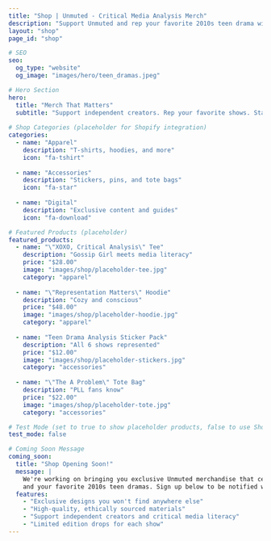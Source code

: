 ```yaml
---
title: "Shop | Unmuted - Critical Media Analysis Merch"
description: "Support Unmuted and rep your favorite 2010s teen drama with our exclusive merchandise. Coming soon!"
layout: "shop"
page_id: "shop"

# SEO
seo:
  og_type: "website"
  og_image: "images/hero/teen_dramas.jpeg"

# Hero Section
hero:
  title: "Merch That Matters"
  subtitle: "Support independent creators. Rep your favorite shows. Start conversations."
  
# Shop Categories (placeholder for Shopify integration)
categories:
  - name: "Apparel"
    description: "T-shirts, hoodies, and more"
    icon: "fa-tshirt"
    
  - name: "Accessories"
    description: "Stickers, pins, and tote bags"
    icon: "fa-star"
    
  - name: "Digital"
    description: "Exclusive content and guides"
    icon: "fa-download"

# Featured Products (placeholder)
featured_products:
  - name: "\"XOXO, Critical Analysis\" Tee"
    description: "Gossip Girl meets media literacy"
    price: "$28.00"
    image: "images/shop/placeholder-tee.jpg"
    category: "apparel"
    
  - name: "\"Representation Matters\" Hoodie"
    description: "Cozy and conscious"
    price: "$48.00"
    image: "images/shop/placeholder-hoodie.jpg"
    category: "apparel"
    
  - name: "Teen Drama Analysis Sticker Pack"
    description: "All 6 shows represented"
    price: "$12.00"
    image: "images/shop/placeholder-stickers.jpg"
    category: "accessories"
    
  - name: "\"The A Problem\" Tote Bag"
    description: "PLL fans know"
    price: "$22.00"
    image: "images/shop/placeholder-tote.jpg"
    category: "accessories"

# Test Mode (set to true to show placeholder products, false to use Shopify)
test_mode: false

# Coming Soon Message
coming_soon:
  title: "Shop Opening Soon!"
  message: |
    We're working on bringing you exclusive Unmuted merchandise that celebrates critical media analysis 
    and your favorite 2010s teen dramas. Sign up below to be notified when the shop launches!
  features:
    - "Exclusive designs you won't find anywhere else"
    - "High-quality, ethically sourced materials"
    - "Support independent creators and critical media literacy"
    - "Limited edition drops for each show"
---
```

